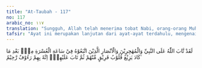 ```yaml
---
title: "At-Taubah - 117"
no: 117
arabic_no: ١١٧
translation: "Sungguh, Allah telah menerima tobat Nabi, orang-orang Muhajirin dan orang-orang Ansar, yang mengikuti Nabi pada masa-masa sulit, setelah hati segolongan dari mereka hampir berpaling, kemudian Allah menerima tobat mereka. Sesungguhnya Allah Maha Pengasih, Maha Penyayang kepada mereka,"
tafsir: "Ayat ini merupakan lanjutan dari ayat-ayat terdahulu, mengenai masalah tobat dari orang-orang yang mangkir dari Perang Tabuk. Adalah menjadi suatu kebiasaan dalam Al-Qur'an untuk menghentikan suatu pembicaraan, lalu mengemukakan pembicaraan yang lain, tetapi kemudian kembali lagi membicarakan masalah semula. Cara semacam ini akan memberikan pengertian yang lebih mantap dan kesan kuat dalam hati dan pikiran orang-orang yang mendengar atau membacanya, dan tidak membosankan. Selain itu juga ada hubungan dengan larangan tentang memohonkan ampunan bagi orang-orang musyrik, yang tersebut dalam ayat yang lalu, karena dalam kedua masalah ini terdapat kesalahan yang perlu ditebus dengan jalan bertobat, dan memperbaiki kekeliruan yang perlu dimintakan ampunan dari Allah.\n\nDalam ayat ini, Allah menegaskan bahwa Dia telah menerima tobat Nabi Muhammad saw dan kaum Muhajirin serta Anshar dan orang-orang mukmin lainnya, yang telah mengikuti Nabi dalam masa-masa sulit, yaitu saat Perang Tabuk, karena Perang Tabuk itu terjadi dalam saat kesulitan. Kesulitan makanan, karena saat itu musim paceklik, sehingga sebutir kurma dimakan oleh satu atau dua orang. Kesulitan air, sehingga ada yang menyembelih untanya agar dapat mengambil air dari lambungnya untuk diminum, padahal unta itu amat mereka perlukan untuk pengangkutan dari satu tempat ke tempat yang lain, sehingga seekor unta dipakai untuk keperluan sepuluh orang. Ditambah lagi udara waktu itu (waktu terjadi Perang Tabuk) amat panas. Penerimaan tobat tersebut terjadi setelah hampir berpalingnya hati segolongan kaum Anshar dan Muhajirin tersebut, sehingga mereka pergi berperang dengan perasaan enggan dan berat, bahkan ada yang dengan sengaja mangkir dari peperangan. Tetapi kemudian Allah menerima tobat mereka setelah mereka menyadari kesalahan mereka.\n\nPada akhir ayat ini ditegaskan bahwa Allah Maha Pengasih dan Penyayang kepada Nabi dan para pengikutnya. Oleh sebab itu Dia senantiasa menerima tobat orang-orang yang benar-benar bertobat kepada-Nya.\n\nMenurut penafsiran Ibnu 'Abbas, yang dimaksud Allah menerima tobat Nabi ialah tobat yang dilakukan Nabi atas kekeliruan beliau lantaran mengizinkan beberapa orang tidak ikut berperang, padahal mereka tidak mempunyai udzur yang dapat dibenarkan. Yang dimaksud dengan penerimaan tobat kaum Muhajirin dan Anshar ialah tobat yang mereka lakukan dari kesalahan mereka ketika mereka merasa keberatan untuk keluar ke medan perang, padahal mereka adalah orang-orang yang dipandang paling kuat imannya. Sebagian dari mereka mempunyai kesalahan lantaran mereka suka mendengarkan pembicaraan orang-orang munafik padahal pembicaraan itu dimaksudkan untuk menimbulkan fitnah di kalangan kaum Muslimin."
---
```

لَقَدْ تَّابَ اللّٰهُ عَلَى النَّبِيِّ وَالْمُهٰجِرِيْنَ وَالْاَنْصَارِ الَّذِيْنَ اتَّبَعُوْهُ فِيْ سَاعَةِ الْعُسْرَةِ مِنْۢ بَعْدِ مَا كَادَ يَزِيْغُ قُلُوْبُ فَرِيْقٍ مِّنْهُمْ ثُمَّ تَابَ عَلَيْهِمْۗ اِنَّهٗ بِهِمْ رَءُوْفٌ رَّحِيْمٌ ۙ